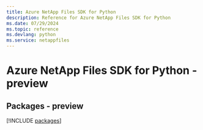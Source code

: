 ```yaml
---
title: Azure NetApp Files SDK for Python
description: Reference for Azure NetApp Files SDK for Python
ms.date: 07/29/2024
ms.topic: reference
ms.devlang: python
ms.service: netappfiles
---
```

# Azure NetApp Files SDK for Python - preview
## Packages - preview
[!INCLUDE [packages](netapp-files-index.md)]